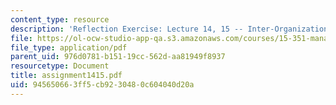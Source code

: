 ```yaml
---
content_type: resource
description: 'Reflection Exercise: Lecture 14, 15 -- Inter-Organizational Networks'
file: https://ol-ocw-studio-app-qa.s3.amazonaws.com/courses/15-351-managing-the-innovation-process-fall-2002/945650663ff5cb9230480c604040d20a_assignment1415.pdf
file_type: application/pdf
parent_uid: 976d0781-b151-19cc-562d-aa81949f8937
resourcetype: Document
title: assignment1415.pdf
uid: 94565066-3ff5-cb92-3048-0c604040d20a
---
```


